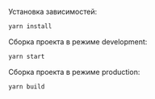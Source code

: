 Установка зависимостей:
```bash
yarn install
```

Сборка проекта в режиме development:
```bash
yarn start
```

Сборка проекта в режиме production:
```bash
yarn build
```
